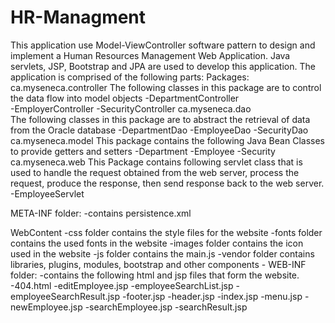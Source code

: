 # HR-Managment

This application use Model-ViewController software pattern to design and implement a Human Resources Management Web Application. Java servlets, JSP, Bootstrap and JPA are used to develop this application.
The application is comprised of the following parts:
Packages:
		ca.myseneca.controller
		The following classes in this package are to control the data flow into model objects
			-DepartmentController  	
			-EmployerController
			-SecurityController
		ca.myseneca.dao		
		The following classes in this package are to abstract the retrieval of data from the Oracle database
			-DepartmentDao
			-EmployeeDao
			-SecurityDao
		ca.myseneca.model
		This package contains the following Java Bean Classes to provide getters and setters
			-Department
			-Employee
			-Security
		ca.myseneca.web
		This Package contains following servlet class that is used to handle the request obtained from the web server, process the request, produce the response, then send response back to the web server.
		 	-EmployeeServlet
		
META-INF folder:
		 -contains persistence.xml 

WebContent
		-css folder contains the style files for the website
		-fonts folder contains the used fonts in the website
	 	-images folder contains the icon used in the website
		-js folder contains the main.js
		-vendor folder contains libraries, plugins, modules, bootstrap and other components
		-
		WEB-INF folder:
		-contains the following html and jsp files that form the website.
			-404.html
			-editEmployee.jsp
			-employeeSearchList.jsp
			-employeeSearchResult.jsp
			-footer.jsp
			-header.jsp
			-index.jsp
			-menu.jsp
			-newEmployee.jsp
			-searchEmployee.jsp
			-searchResult.jsp
